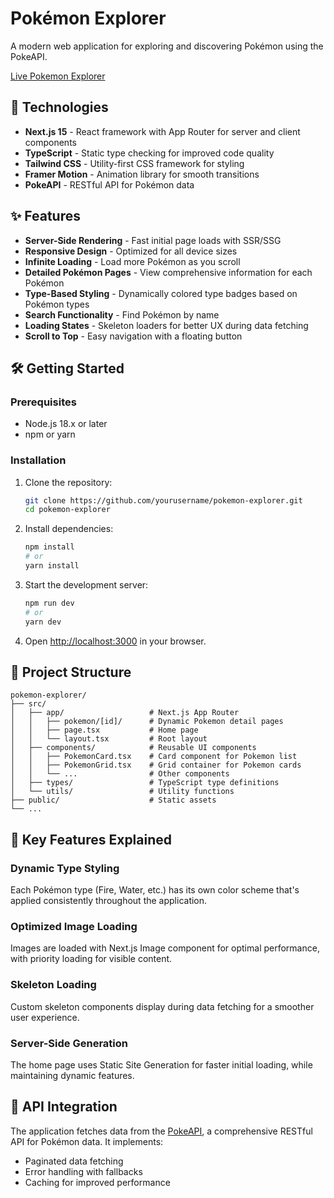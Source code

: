 # Pokémon Explorer

A modern web application for exploring and discovering Pokémon using the PokeAPI.

[Live Pokemon Explorer](https://pokemon-explorer-xi.vercel.app/)

## 🚀 Technologies

- **Next.js 15** - React framework with App Router for server and client components
- **TypeScript** - Static type checking for improved code quality
- **Tailwind CSS** - Utility-first CSS framework for styling
- **Framer Motion** - Animation library for smooth transitions
- **PokeAPI** - RESTful API for Pokémon data

## ✨ Features

- **Server-Side Rendering** - Fast initial page loads with SSR/SSG
- **Responsive Design** - Optimized for all device sizes
- **Infinite Loading** - Load more Pokémon as you scroll
- **Detailed Pokémon Pages** - View comprehensive information for each Pokémon
- **Type-Based Styling** - Dynamically colored type badges based on Pokémon types
- **Search Functionality** - Find Pokémon by name
- **Loading States** - Skeleton loaders for better UX during data fetching
- **Scroll to Top** - Easy navigation with a floating button

## 🛠️ Getting Started

### Prerequisites

- Node.js 18.x or later
- npm or yarn

### Installation

1. Clone the repository:

   ```bash
   git clone https://github.com/yourusername/pokemon-explorer.git
   cd pokemon-explorer
   ```

2. Install dependencies:

   ```bash
   npm install
   # or
   yarn install
   ```

3. Start the development server:

   ```bash
   npm run dev
   # or
   yarn dev
   ```

4. Open [http://localhost:3000](http://localhost:3000) in your browser.

## 📝 Project Structure

```
pokemon-explorer/
├── src/
│   ├── app/                   # Next.js App Router
│   │   ├── pokemon/[id]/      # Dynamic Pokemon detail pages
│   │   ├── page.tsx           # Home page
│   │   └── layout.tsx         # Root layout
│   ├── components/            # Reusable UI components
│   │   ├── PokemonCard.tsx    # Card component for Pokemon list
│   │   ├── PokemonGrid.tsx    # Grid container for Pokemon cards
│   │   └── ...                # Other components
│   ├── types/                 # TypeScript type definitions
│   └── utils/                 # Utility functions
├── public/                    # Static assets
└── ...
```

## 🌟 Key Features Explained

### Dynamic Type Styling

Each Pokémon type (Fire, Water, etc.) has its own color scheme that's applied consistently throughout the application.

### Optimized Image Loading

Images are loaded with Next.js Image component for optimal performance, with priority loading for visible content.

### Skeleton Loading

Custom skeleton components display during data fetching for a smoother user experience.

### Server-Side Generation

The home page uses Static Site Generation for faster initial loading, while maintaining dynamic features.

## 🔄 API Integration

The application fetches data from the [PokeAPI](https://pokeapi.co/), a comprehensive RESTful API for Pokémon data. It implements:

- Paginated data fetching
- Error handling with fallbacks
- Caching for improved performance
